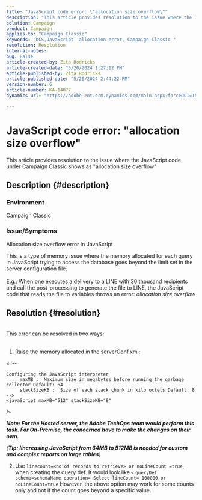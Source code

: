 ```yaml
---
title: "JavaScript code error: \"allocation size overflow\""
description: "This article provides resolution to the issue where the JavaScript code under Campaign Classic shows as \"allocation size overflow\""
solution: Campaign
product: Campaign
applies-to: "Campaign Classic"
keywords: "KCS,JavaScript  allocation error, Campaign Classic "
resolution: Resolution
internal-notes: 
bug: False
article-created-by: Zita Rodricks
article-created-date: "5/20/2024 1:27:12 PM"
article-published-by: Zita Rodricks
article-published-date: "5/20/2024 2:44:22 PM"
version-number: 6
article-number: KA-14877
dynamics-url: "https://adobe-ent.crm.dynamics.com/main.aspx?forceUCI=1&pagetype=entityrecord&etn=knowledgearticle&id=c63cf8a8-ac16-ef11-9f8a-6045bd026dc7"

---
```

# JavaScript code error: "allocation size overflow"


This article provides resolution to the issue where the JavaScript code under Campaign Classic shows as "allocation size overflow"

## Description {#description}


### Environment

Campaign Classic

### Issue/Symptoms

Allocation size overflow error in JavaScript

This is a type of memory issue where the memory allocated for each query in JavaScript trying to access the database goes beyond the limit set in the server configuration file.
<br><br>E.g.: When one executes a delivery to a LINE with 30 thousand recipients and call the post-processing to generate the file to LINE, the JavaScript code that reads the file to variables throws an error: *allocation size overflow*









## Resolution {#resolution}

<br>This error can be resolved in two ways:<br><br>
1. Raise the memory allocated in the serverConf.xml:

`<` !--


```
Configuring the JavaScript interpreter 
     maxMB :  Maximum size in megabytes before running the garbage collector Default: 64
     stackSizeKB :  Size of each stack chunk in kilo octets Default: 8 -->
<javaScript maxMB="512" stackSizeKB="8"
```

/`>` 


<b>*Note: For the Hosted server, the Adobe TechOps team would perform this task. For On-Premise, the concerned have to make the changes on their own.</b>*



*(<b>Tip: I</b><b>increasing JavaScript from 64MB to 512MB is needed for custom and complex reports on large tables</b>)*



2. Use `linecount=<no of records to retrieve> or noLineCount =true`, when creating the query def.
 It would look like `<` `queryDef schema=schemaName operation= Select lineCount= 100000 or noLineCount=true`
 However, the above option may work for some counts only and not if the count goes beyond a specific value.
